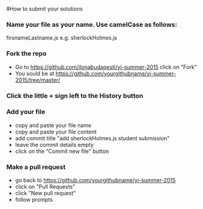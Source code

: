 #How to submit your solutions

### Name your file as your name. Use camelCase as follows:

   firsnameLastname.js e.g. sherlockHolmes.js

### Fork the repo 

- Go to https://github.com/ilonabudapesti/yi-summer-2015 click on "Fork"
- You sould be at https://github.com/yourgithubname/yi-summer-2015/tree/master/

### Click the little + sign left to the History button

### Add your file

- copy and paste your file name
- copy and paste your file content
- add commit title "add sherlockHolmes.js student submission"
- leave the commit details empty
- click on the "Commit new file" button

### Make a pull request

- go back to https://github.com/yourgithubname/yi-summer-2015
- click on "Pull Requests"
- click "New pull request"
- follow prompts
